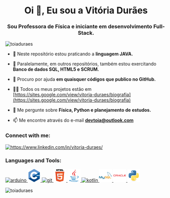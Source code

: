 <h1 align="center">Oi 👋, Eu sou a Vitória Durães</h1>
<h3 align="center">Sou Professora de Física e iniciante em desenvolvimento Full-Stack.</h3>

<p align="left"> <img src="https://komarev.com/ghpvc/?username=toiaduraes&label=Profile%20views&color=0e75b6&style=flat" alt="toiaduraes" /> </p>

- 🔭 Neste repositório estou praticando a **linguagem JAVA.**

- 🌱 Paralelamente, em outros repositórios, também estou exercitando **Banco de dados SQL, HTML5 e SCRUM.**

- 🤝 Procuro por ajuda **em quaisquer códigos que publico no GitHub.**

- 👨‍💻 Todos os meus projetos estão em [https://sites.google.com/view/vitoria-duraes/biografia](https://sites.google.com/view/vitoria-duraes/biografia)

- 💬 Me pergunte sobre **Física, Python e planejamento de estudos.**

- 📫 Me encontre através do e-mail **devtoia@outlook.com**

<h3 align="left">Connect with me: </h3>
<p align="left">
<a href="https://linkedin.com/in/https://www.linkedin.com/in/vitoria-duraes/" target="blank"><img align="center" src="https://raw.githubusercontent.com/rahuldkjain/github-profile-readme-generator/master/src/images/icons/Social/linked-in-alt.svg" alt="https://www.linkedin.com/in/vitoria-duraes/" height="30" width="40" /></a>
</p>

<h3 align="left">Languages and Tools:</h3>
<p align="left"> <a href="https://www.arduino.cc/" target="_blank" rel="noreferrer"> <img src="https://cdn.worldvectorlogo.com/logos/arduino-1.svg" alt="arduino" width="40" height="40"/> </a> <a href="https://www.w3schools.com/cpp/" target="_blank" rel="noreferrer"> <img src="https://raw.githubusercontent.com/devicons/devicon/master/icons/cplusplus/cplusplus-original.svg" alt="cplusplus" width="40" height="40"/> </a> <a href="https://git-scm.com/" target="_blank" rel="noreferrer"> <img src="https://www.vectorlogo.zone/logos/git-scm/git-scm-icon.svg" alt="git" width="40" height="40"/> </a> <a href="https://www.w3.org/html/" target="_blank" rel="noreferrer"> <img src="https://raw.githubusercontent.com/devicons/devicon/master/icons/html5/html5-original-wordmark.svg" alt="html5" width="40" height="40"/> </a> <a href="https://www.java.com" target="_blank" rel="noreferrer"> <img src="https://raw.githubusercontent.com/devicons/devicon/master/icons/java/java-original.svg" alt="java" width="40" height="40"/> </a> <a href="https://kotlinlang.org" target="_blank" rel="noreferrer"> <img src="https://www.vectorlogo.zone/logos/kotlinlang/kotlinlang-icon.svg" alt="kotlin" width="40" height="40"/> </a> <a href="https://www.mysql.com/" target="_blank" rel="noreferrer"> <img src="https://raw.githubusercontent.com/devicons/devicon/master/icons/mysql/mysql-original-wordmark.svg" alt="mysql" width="40" height="40"/> </a> <a href="https://www.oracle.com/" target="_blank" rel="noreferrer"> <img src="https://raw.githubusercontent.com/devicons/devicon/master/icons/oracle/oracle-original.svg" alt="oracle" width="40" height="40"/> </a> <a href="https://www.python.org" target="_blank" rel="noreferrer"> <img src="https://raw.githubusercontent.com/devicons/devicon/master/icons/python/python-original.svg" alt="python" width="40" height="40"/> </a> </p>

<p><img align="center" src="https://github-readme-stats.vercel.app/api/top-langs?username=toiaduraes&show_icons=true&locale=en&layout=compact" alt="toiaduraes" /></p>

